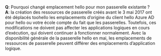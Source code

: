 **Q**: Pourquoi changé emplacement hello pour mon passerelle existante ? <br/>
**A**: la création des ressources de passerelle créés avant le 3 mai 2017 ont été déplacés toohello les emplacements d’origine du client hello Azure AD pour hello ou votre école compte du fait que les passerelles. Toutefois, ces modifications ne doivent pas affecter les applications logiques en cours d’exécution, qui doivent continuer à fonctionner normalement. Avec la disponibilité générale de la passerelle hello en mai, les emplacements de ressources de passerelle peuvent différer des emplacements d’application logique.